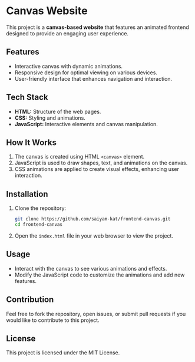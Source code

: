 # Canvas Website

This project is a **canvas-based website** that features an animated frontend designed to provide an engaging user experience.

## Features

- Interactive canvas with dynamic animations.
- Responsive design for optimal viewing on various devices.
- User-friendly interface that enhances navigation and interaction.

## Tech Stack

- **HTML:** Structure of the web pages.
- **CSS:** Styling and animations.
- **JavaScript:** Interactive elements and canvas manipulation.

## How It Works

1. The canvas is created using HTML `<canvas>` element.
2. JavaScript is used to draw shapes, text, and animations on the canvas.
3. CSS animations are applied to create visual effects, enhancing user interaction.

## Installation

1. Clone the repository:
    ```bash
    git clone https://github.com/saiyam-kat/frontend-canvas.git
    cd frontend-canvas
    ```

2. Open the `index.html` file in your web browser to view the project.

## Usage

- Interact with the canvas to see various animations and effects.
- Modify the JavaScript code to customize the animations and add new features.

## Contribution

Feel free to fork the repository, open issues, or submit pull requests if you would like to contribute to this project.

## License

This project is licensed under the MIT License.
